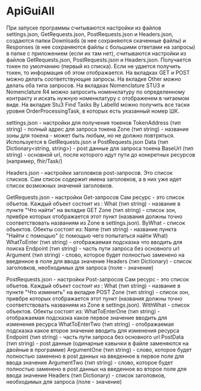 # ApiGuiAll
При запуске программы считываются настройки из файлов settings.json, GetRequests.json, PostRequests.json  и Headers.json, создаются папки Downloads (в нее сохраняются скаченные файлы) и Responses (в нее сохраняются файлы с большими ответами на запросы) в папке с приложением (если их там нет), считываются настройки из файлов GetRequests.json, PostRequests.json и Headers.json.
Получается токен по умолчанию (первый из списка). Если не удается получить токен, то информация об этом отображается.
На вкладках GET и POST можно делать соответствующие запросы. На вкладке Other можно делать оба типа запросов.
На вкладках Nomenclature STU3 и Nomenclature R4 можно запросить номенклатуру по определенному контракту и искать нужную номенклатуру с отображенем в читаемом виде.
На вкладке Stu3 Find Tasks By LabelId можно получить все таски уровня OrderProcessingTask, в которых есть указанный номер ШК.

settings.json - настройки для получения токенов
TokenAddress (тип string) - полный адрес для запроса токена
Zone (тип string) - название зоны для токена - может быть любым, но не должно повтряться. Используется в GetRequests.json и PostRequests.json
Data (тип Dictionary<string, string>) - post данные для запроса токена
BaseUrl (тип string) - основной url, после которого идут пути до конкретных ресурсов (например, fhir/Task/<guid>)

Headers.json - настройки заголовков post-запросов. Это список списков.
Сам список содержит имена заголовков, а в них уже идет список возможных значений заголовков.

GetRequests.json - настройки Get-запросов
Сам ресурс - это список объетов.
Каждый объект состоит из :
What (тип string) - название в пункте "Что найти" на вкладке GET
Zone (тип string) - список зон, привбре которых отображается этот пункт (названия должны точно соответствовать названиям из Zone в settings.json).
ByWhat - список объектов. Обекты состоят из:
Name (тип string) - название пункта "Найти с помощью" (с помощью чего попытаться найти What)
WhatToEnter (тип string) - отображаемая подсказка что вводить для поиска
Endpoint (тип string) - часть пути запроса без основного url
Argument (тип string) - слово, которое будет полностью заменено на введенное в поле для ввода значение
Headers (тип Dictionary) - список заголовков, необходимых для запроса (поле - значение)

PostRequests.json - настройки Post-запросов
Сам ресурс - это список объетов.
Каждый объект состоит из :
What (тип string) - название в пункте "Что изменить" на вкладке POST
Zone (тип string) - список зон, привбре которых отображается этот пункт (названия должны точно соответствовать названиям из Zone в settings.json).
WithWhat - список объектов. Обекты состоят из:
WhatToEnterOne (тип string) - отображаемая подсказка какое первое значение вводить для изменения ресурса
WhatToEnterTwo (тип string) - отображаемая подсказка какое второе значение вводить для изменения ресурса
Endpoint (тип string) - часть пути запроса без основного url
PostData (тип string) - post данные (одинарные кавычки в файле заменяются на двойные в программе)
ArgumentOne (тип string) - слово, которое будет полностью заменено в post данных на введенное в первое поле для ввода значение
ArgumentTwo (тип string) - слово, которое будет полностью заменено в post данных на введенное во второе поле для ввода значение
Headers (тип Dictionary) - список заголовков, необходимых для запроса (поле - значение)

